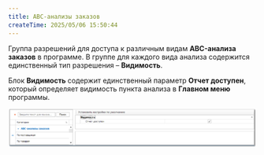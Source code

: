 ```yaml
---
title: ABC-анализы заказов
createTime: 2025/05/06 15:50:44
---
```

Группа разрешений для доступа к различным видам **ABC-анализа заказов** в программе. В группе для каждого вида анализа содержится единственный тип разрешения – **Видимость**.

Блок **Видимость** содержит единственный параметр **Отчет доступен**, который определяет видимость пункта анализа в **Главном меню** программы.

![](../../../../assets/specification/image131.png)